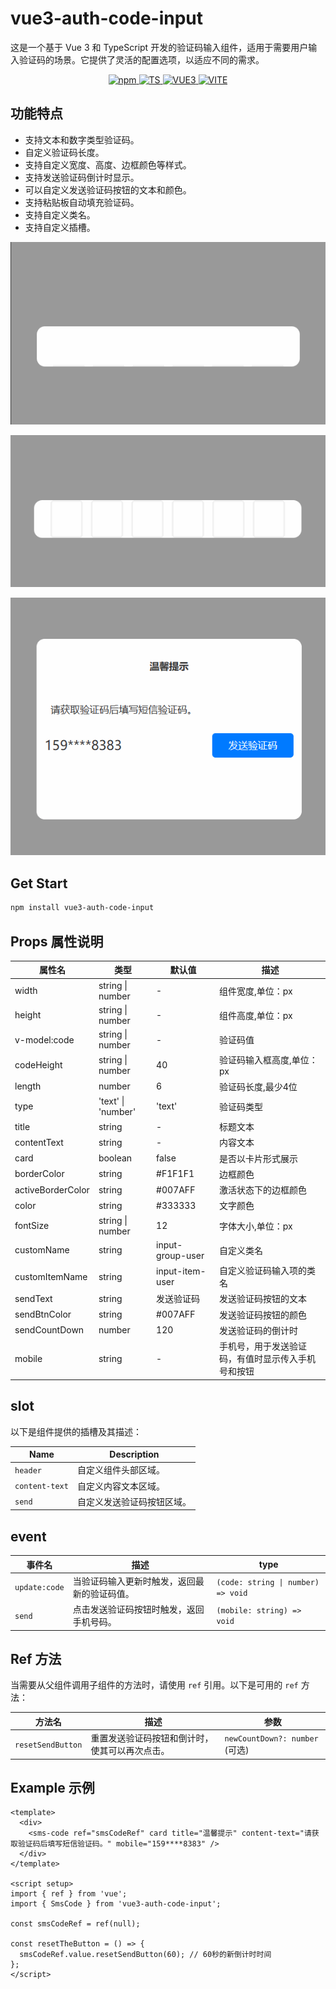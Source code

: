 # vue3-auth-code-input

这是一个基于 Vue 3 和 TypeScript 开发的验证码输入组件，适用于需要用户输入验证码的场景。它提供了灵活的配置选项，以适应不同的需求。

<p align="center">
  <a href="https://www.npmjs.com/package/vue3-auth-code-input">
    <img src="https://img.shields.io/npm/v/vue3-auth-code-input.svg" alt="npm">
  </a>
  <a href="https://www.typescriptlang.org/">
    <img src="https://img.shields.io/badge/TypeScript-5.2.2-blue.svg" alt="TS">
  </a>
  <a href="https://vuejs.org/">
    <img src="https://img.shields.io/badge/Vue-3.2.37-brightgreen.svg" alt="VUE3">
  </a>
  <a href="https://vitejs.dev/">
    <img src="https://img.shields.io/badge/Vite-5.2.0-brightgreen.svg" alt="VITE">
  </a>
</p>

## 功能特点

- 支持文本和数字类型验证码。
- 自定义验证码长度。
- 支持自定义宽度、高度、边框颜色等样式。
- 支持发送验证码倒计时显示。
- 可以自定义发送验证码按钮的文本和颜色。
- 支持粘贴板自动填充验证码。
- 支持自定义类名。
- 支持自定义插槽。

![line](https://raw.githubusercontent.com/DMaiGit/vue3-auth-code-input/main/public/image/sms-code-line.gif)

![card](https://raw.githubusercontent.com/DMaiGit/vue3-auth-code-input/main/public/image/sms-code-card.gif)

![demo](https://raw.githubusercontent.com/DMaiGit/vue3-auth-code-input/main/public/image/demo.gif)

## Get Start

```bash
npm install vue3-auth-code-input
```

## Props 属性说明

| 属性名             | 类型             | 默认值 | 描述                                   |
| ------------------ | ---------------- | ------ | -------------------------------------- |
| width              | string \| number | -      | 组件宽度,单位：px                               |
| height             | string \| number | -      | 组件高度,单位：px                               |
| v-model:code               | string \| number | -      | 验证码值                               |
| codeHeight         | string \| number | 40      | 验证码输入框高度,单位：px                       |
| length             | number           | 6      | 验证码长度,最少4位                             |
| type               | 'text' \| 'number' | 'text'  | 验证码类型                             |
| title              | string           | -      | 标题文本                               |
| contentText        | string           | -      | 内容文本                               |
| card               | boolean          | false  | 是否以卡片形式展示                     |
| borderColor        | string           | #F1F1F1      | 边框颜色                               |
| activeBorderColor  | string           | #007AFF      | 激活状态下的边框颜色                   |
| color              | string           | #333333      | 文字颜色                               |
| fontSize           | string \| number | 12      | 字体大小,单位：px                               |
| customName         | string           | input-group-user      | 自定义类名                             |
| customItemName     | string           | input-item-user      | 自定义验证码输入项的类名               |
| sendText           | string           | 发送验证码      | 发送验证码按钮的文本                   |
| sendBtnColor       | string           | #007AFF      | 发送验证码按钮的颜色                   |
| sendCountDown      | number           | 120      | 发送验证码的倒计时                     |
| mobile             | string           | -      | 手机号，用于发送验证码，有值时显示传入手机号和按钮                 |

## slot

以下是组件提供的插槽及其描述：

| Name          | Description              |
| ------------- | ------------------------ |
| `header`      | 自定义组件头部区域。       |
| `content-text`| 自定义内容文本区域。       |
| `send`        | 自定义发送验证码按钮区域。 |

## event

| 事件名             | 描述                                   | type                                   |
| ------------------ | -------------------------------------- | -------------------------------------- |
| `update:code`       | 当验证码输入更新时触发，返回最新的验证码值。 | `(code: string \| number) => void` |
| `send`            | 点击发送验证码按钮时触发，返回手机号码。 | `(mobile: string) => void` |

## Ref 方法

当需要从父组件调用子组件的方法时，请使用 `ref` 引用。以下是可用的 `ref` 方法：

| 方法名             | 描述                                   | 参数                              |
| ------------------ | -------------------------------------- | ---------------------------------- |
| `resetSendButton` | 重置发送验证码按钮和倒计时，使其可以再次点击。 | `newCountDown?: number` (可选)      |

## Example 示例

```vue
<template>
  <div>
    <sms-code ref="smsCodeRef" card title="温馨提示" content-text="请获取验证码后填写短信验证码。" mobile="159****8383" />
  </div>
</template>

<script setup>
import { ref } from 'vue';
import { SmsCode } from 'vue3-auth-code-input';

const smsCodeRef = ref(null);

const resetTheButton = () => {
  smsCodeRef.value.resetSendButton(60); // 60秒的新倒计时时间
};
</script>
```
